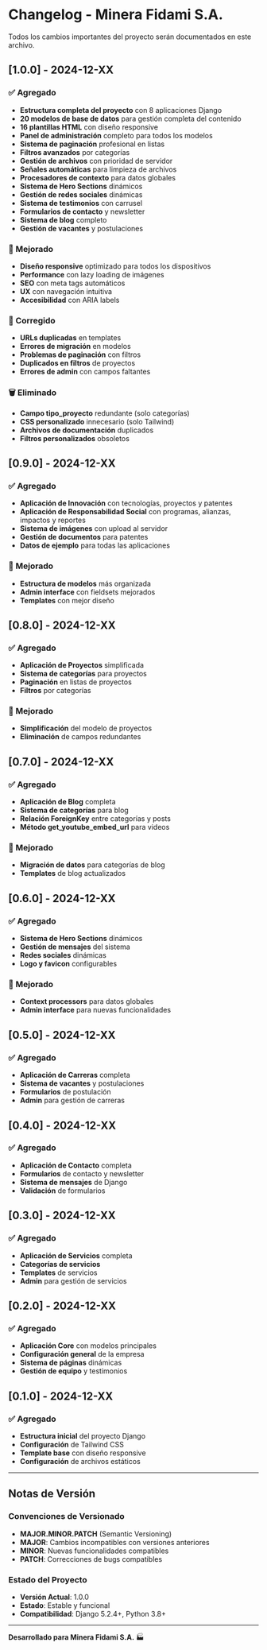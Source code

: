 # Changelog - Minera Fidami S.A.

Todos los cambios importantes del proyecto serán documentados en este archivo.

## [1.0.0] - 2024-12-XX

### ✅ Agregado
- **Estructura completa del proyecto** con 8 aplicaciones Django
- **20 modelos de base de datos** para gestión completa del contenido
- **16 plantillas HTML** con diseño responsive
- **Panel de administración** completo para todos los modelos
- **Sistema de paginación** profesional en listas
- **Filtros avanzados** por categorías
- **Gestión de archivos** con prioridad de servidor
- **Señales automáticas** para limpieza de archivos
- **Procesadores de contexto** para datos globales
- **Sistema de Hero Sections** dinámicos
- **Gestión de redes sociales** dinámicas
- **Sistema de testimonios** con carrusel
- **Formularios de contacto** y newsletter
- **Sistema de blog** completo
- **Gestión de vacantes** y postulaciones

### 🔧 Mejorado
- **Diseño responsive** optimizado para todos los dispositivos
- **Performance** con lazy loading de imágenes
- **SEO** con meta tags automáticos
- **UX** con navegación intuitiva
- **Accesibilidad** con ARIA labels

### 🐛 Corregido
- **URLs duplicadas** en templates
- **Errores de migración** en modelos
- **Problemas de paginación** con filtros
- **Duplicados en filtros** de proyectos
- **Errores de admin** con campos faltantes

### 🗑️ Eliminado
- **Campo tipo_proyecto** redundante (solo categorías)
- **CSS personalizado** innecesario (solo Tailwind)
- **Archivos de documentación** duplicados
- **Filtros personalizados** obsoletos

## [0.9.0] - 2024-12-XX

### ✅ Agregado
- **Aplicación de Innovación** con tecnologías, proyectos y patentes
- **Aplicación de Responsabilidad Social** con programas, alianzas, impactos y reportes
- **Sistema de imágenes** con upload al servidor
- **Gestión de documentos** para patentes
- **Datos de ejemplo** para todas las aplicaciones

### 🔧 Mejorado
- **Estructura de modelos** más organizada
- **Admin interface** con fieldsets mejorados
- **Templates** con mejor diseño

## [0.8.0] - 2024-12-XX

### ✅ Agregado
- **Aplicación de Proyectos** simplificada
- **Sistema de categorías** para proyectos
- **Paginación** en listas de proyectos
- **Filtros** por categorías

### 🔧 Mejorado
- **Simplificación** del modelo de proyectos
- **Eliminación** de campos redundantes

## [0.7.0] - 2024-12-XX

### ✅ Agregado
- **Aplicación de Blog** completa
- **Sistema de categorías** para blog
- **Relación ForeignKey** entre categorías y posts
- **Método get_youtube_embed_url** para videos

### 🔧 Mejorado
- **Migración de datos** para categorías de blog
- **Templates** de blog actualizados

## [0.6.0] - 2024-12-XX

### ✅ Agregado
- **Sistema de Hero Sections** dinámicos
- **Gestión de mensajes** del sistema
- **Redes sociales** dinámicas
- **Logo y favicon** configurables

### 🔧 Mejorado
- **Context processors** para datos globales
- **Admin interface** para nuevas funcionalidades

## [0.5.0] - 2024-12-XX

### ✅ Agregado
- **Aplicación de Carreras** completa
- **Sistema de vacantes** y postulaciones
- **Formularios** de postulación
- **Admin** para gestión de carreras

## [0.4.0] - 2024-12-XX

### ✅ Agregado
- **Aplicación de Contacto** completa
- **Formularios** de contacto y newsletter
- **Sistema de mensajes** de Django
- **Validación** de formularios

## [0.3.0] - 2024-12-XX

### ✅ Agregado
- **Aplicación de Servicios** completa
- **Categorías de servicios**
- **Templates** de servicios
- **Admin** para gestión de servicios

## [0.2.0] - 2024-12-XX

### ✅ Agregado
- **Aplicación Core** con modelos principales
- **Configuración general** de la empresa
- **Sistema de páginas** dinámicas
- **Gestión de equipo** y testimonios

## [0.1.0] - 2024-12-XX

### ✅ Agregado
- **Estructura inicial** del proyecto Django
- **Configuración** de Tailwind CSS
- **Template base** con diseño responsive
- **Configuración** de archivos estáticos

---

## Notas de Versión

### Convenciones de Versionado
- **MAJOR.MINOR.PATCH** (Semantic Versioning)
- **MAJOR**: Cambios incompatibles con versiones anteriores
- **MINOR**: Nuevas funcionalidades compatibles
- **PATCH**: Correcciones de bugs compatibles

### Estado del Proyecto
- **Versión Actual**: 1.0.0
- **Estado**: Estable y funcional
- **Compatibilidad**: Django 5.2.4+, Python 3.8+

---

**Desarrollado para Minera Fidami S.A.** 🏭 
